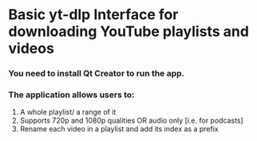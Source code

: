 # Basic yt-dlp Interface for downloading YouTube playlists and videos
### You need to install Qt Creator to run the app.
### The application allows users to:
1. A whole playlist/ a range of it
2. Supports 720p and 1080p qualities  OR audio only [i.e. for podcasts]
3. Rename each video in a playlist and add its index as a prefix
